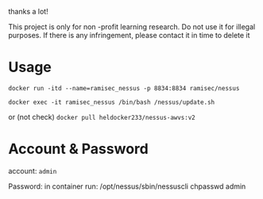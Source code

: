 thanks a lot! 

This project is only for non -profit learning research. Do not use it for illegal purposes. If there is any infringement, please contact it in time to delete it


# Usage
`docker run -itd --name=ramisec_nessus -p 8834:8834 ramisec/nessus`

`docker exec -it ramisec_nessus /bin/bash /nessus/update.sh`

or (not check)
`docker pull heldocker233/nessus-awvs:v2`

# Account & Password

account: `admin`

Password: in container run: /opt/nessus/sbin/nessuscli chpasswd admin

